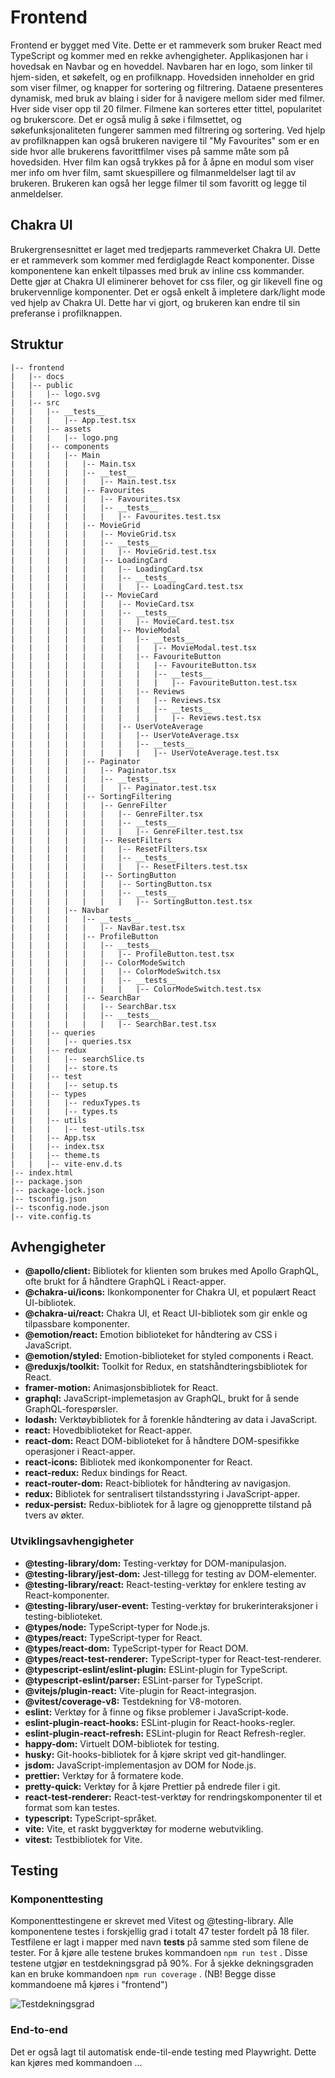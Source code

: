 # Frontend

Frontend er bygget med Vite. Dette er et rammeverk som bruker React med TypeScript og kommer med en rekke avhengigheter. Applikasjonen har i hovedsak en Navbar og en hoveddel. Navbaren har en logo, som linker til hjem-siden, et søkefelt, og en profilknapp. Hovedsiden inneholder en grid som viser filmer, og knapper for sortering og filtrering. Dataene presenteres dynamisk, med bruk av blaing i sider for å navigere mellom sider med filmer. Hver side viser opp til 20 filmer. Filmene kan sorteres etter tittel, popularitet og brukerscore. Det er også mulig å søke i filmsettet, og søkefunksjonaliteten fungerer sammen med filtrering og sortering. Ved hjelp av profilknappen kan også brukeren navigere til "My Favourites" som er en side hvor alle brukerens favorittfilmer vises på samme måte som på hovedsiden. Hver film kan også trykkes på for å åpne en modul som viser mer info om hver film, samt skuespillere og filmanmeldelser lagt til av brukeren. Brukeren kan også her legge filmer til som favoritt og legge til anmeldelser.

## Chakra UI

Brukergrensesnittet er laget med tredjeparts rammeverket Chakra UI. Dette er et rammeverk som kommer med ferdiglagde React komponenter. Disse komponentene kan enkelt tilpasses med bruk av inline css kommander. Dette gjør at Chakra UI eliminerer behovet for css filer, og gir likevell fine og brukervennlige komponenter. Det er også enkelt å impletere dark/light mode ved hjelp av Chakra UI. Dette har vi gjort, og brukeren kan endre til sin preferanse i profilknappen. 

## Struktur

```
|-- frontend
|   |-- docs
|   |-- public
|   |   |-- logo.svg
|   |-- src
|   |   |-- __tests__
|   |   |   |-- App.test.tsx
|   |   |-- assets
|   |   |   |-- logo.png
|   |   |-- components
|   |   |   |-- Main
|   |   |   |   |-- Main.tsx
|   |   |   |   |-- __test__
|   |   |   |   |   |-- Main.test.tsx
|   |   |   |   |-- Favourites
|   |   |   |   |   |-- Favourites.tsx
|   |   |   |   |   |-- __tests__
|   |   |   |   |   |   |-- Favourites.test.tsx
|   |   |   |   |-- MovieGrid
|   |   |   |   |   |-- MovieGrid.tsx
|   |   |   |   |   |-- __tests__
|   |   |   |   |   |   |-- MovieGrid.test.tsx
|   |   |   |   |   |-- LoadingCard
|   |   |   |   |   |   |-- LoadingCard.tsx
|   |   |   |   |   |   |-- __tests__
|   |   |   |   |   |   |   |-- LoadingCard.test.tsx
|   |   |   |   |   |-- MovieCard
|   |   |   |   |   |   |-- MovieCard.tsx
|   |   |   |   |   |   |-- __tests__
|   |   |   |   |   |   |   |-- MovieCard.test.tsx
|   |   |   |   |   |   |-- MovieModal
|   |   |   |   |   |   |   |-- __tests__
|   |   |   |   |   |   |   |   |-- MovieModal.test.tsx
|   |   |   |   |   |   |   |-- FavouriteButton
|   |   |   |   |   |   |   |   |-- FavouriteButton.tsx
|   |   |   |   |   |   |   |   |-- __tests__
|   |   |   |   |   |   |   |   |   |-- FavouriteButton.test.tsx
|   |   |   |   |   |   |   |-- Reviews
|   |   |   |   |   |   |   |   |-- Reviews.tsx
|   |   |   |   |   |   |   |   |-- __tests__
|   |   |   |   |   |   |   |   |   |-- Reviews.test.tsx
|   |   |   |   |   |   |-- UserVoteAverage
|   |   |   |   |   |   |   |-- UserVoteAverage.tsx
|   |   |   |   |   |   |   |-- __tests__
|   |   |   |   |   |   |   |   |-- UserVoteAverage.test.tsx
|   |   |   |   |-- Paginator
|   |   |   |   |   |-- Paginator.tsx
|   |   |   |   |   |-- __tests__
|   |   |   |   |   |   |-- Paginator.test.tsx
|   |   |   |   |-- SortingFiltering
|   |   |   |   |   |-- GenreFilter
|   |   |   |   |   |   |-- GenreFilter.tsx
|   |   |   |   |   |   |-- __tests__
|   |   |   |   |   |   |   |-- GenreFilter.test.tsx
|   |   |   |   |   |-- ResetFilters
|   |   |   |   |   |   |-- ResetFilters.tsx
|   |   |   |   |   |   |-- __tests__
|   |   |   |   |   |   |   |-- ResetFilters.test.tsx
|   |   |   |   |   |-- SortingButton
|   |   |   |   |   |   |-- SortingButton.tsx
|   |   |   |   |   |   |-- __tests__
|   |   |   |   |   |   |   |-- SortingButton.test.tsx
|   |   |   |-- Navbar
|   |   |   |   |-- __tests__
|   |   |   |   |   |-- NavBar.test.tsx
|   |   |   |   |-- ProfileButton
|   |   |   |   |   |-- __tests__
|   |   |   |   |   |   |-- ProfileButton.test.tsx
|   |   |   |   |   |-- ColorModeSwitch
|   |   |   |   |   |   |-- ColorModeSwitch.tsx
|   |   |   |   |   |   |-- __tests__
|   |   |   |   |   |   |   |-- ColorModeSwitch.test.tsx
|   |   |   |   |-- SearchBar
|   |   |   |   |   |-- SearchBar.tsx
|   |   |   |   |   |-- __tests__
|   |   |   |   |   |   |-- SearchBar.test.tsx
|   |   |-- queries
|   |   |   |-- queries.tsx
|   |   |-- redux
|   |   |   |-- searchSlice.ts
|   |   |   |-- store.ts
|   |   |-- test
|   |   |   |-- setup.ts
|   |   |-- types
|   |   |   |-- reduxTypes.ts
|   |   |   |-- types.ts
|   |   |-- utils
|   |   |   |-- test-utils.tsx
|   |   |-- App.tsx
|   |   |-- index.tsx
|   |   |-- theme.ts
|   |   |-- vite-env.d.ts
|-- index.html
|-- package.json
|-- package-lock.json
|-- tsconfig.json
|-- tsconfig.node.json
|-- vite.config.ts
```

## Avhengigheter

- **@apollo/client:** Bibliotek for klienten som brukes med Apollo GraphQL, ofte brukt for å håndtere GraphQL i React-apper.
- **@chakra-ui/icons:** Ikonkomponenter for Chakra UI, et populært React UI-bibliotek.
- **@chakra-ui/react:** Chakra UI, et React UI-bibliotek som gir enkle og tilpassbare komponenter.
- **@emotion/react:** Emotion biblioteket for håndtering av CSS i JavaScript.
- **@emotion/styled:** Emotion-biblioteket for styled components i React.
- **@reduxjs/toolkit:** Toolkit for Redux, en statshåndteringsbibliotek for React.
- **framer-motion:** Animasjonsbibliotek for React.
- **graphql:** JavaScript-implemetasjon av GraphQL, brukt for å sende GraphQL-forespørsler.
- **lodash:** Verktøybibliotek for å forenkle håndtering av data i JavaScript.
- **react:** Hovedbiblioteket for React-apper.
- **react-dom:** React DOM-biblioteket for å håndtere DOM-spesifikke operasjoner i React-apper.
- **react-icons:** Bibliotek med ikonkomponenter for React.
- **react-redux:** Redux bindings for React.
- **react-router-dom:** React-bibliotek for håndtering av navigasjon.
- **redux:** Bibliotek for sentralisert tilstandsstyring i JavaScript-apper.
- **redux-persist:** Redux-bibliotek for å lagre og gjenopprette tilstand på tvers av økter.

### Utviklingsavhengigheter

- **@testing-library/dom:** Testing-verktøy for DOM-manipulasjon.
- **@testing-library/jest-dom:** Jest-tillegg for testing av DOM-elementer.
- **@testing-library/react:** React-testing-verktøy for enklere testing av React-komponenter.
- **@testing-library/user-event:** Testing-verktøy for brukerinteraksjoner i testing-biblioteket.
- **@types/node:** TypeScript-typer for Node.js.
- **@types/react:** TypeScript-typer for React.
- **@types/react-dom:** TypeScript-typer for React DOM.
- **@types/react-test-renderer:** TypeScript-typer for React-test-renderer.
- **@typescript-eslint/eslint-plugin:** ESLint-plugin for TypeScript.
- **@typescript-eslint/parser:** ESLint-parser for TypeScript.
- **@vitejs/plugin-react:** Vite-plugin for React-integrasjon.
- **@vitest/coverage-v8:** Testdekning for V8-motoren.
- **eslint:** Verktøy for å finne og fikse problemer i JavaScript-kode.
- **eslint-plugin-react-hooks:** ESLint-plugin for React-hooks-regler.
- **eslint-plugin-react-refresh:** ESLint-plugin for React Refresh-regler.
- **happy-dom:** Virtuelt DOM-bibliotek for testing.
- **husky:** Git-hooks-bibliotek for å kjøre skript ved git-handlinger.
- **jsdom:** JavaScript-implementasjon av DOM for Node.js.
- **prettier:** Verktøy for å formatere kode.
- **pretty-quick:** Verktøy for å kjøre Prettier på endrede filer i git.
- **react-test-renderer:** React-test-verktøy for rendringskomponenter til et format som kan testes.
- **typescript:** TypeScript-språket.
- **vite:** Vite, et raskt byggverktøy for moderne webutvikling.
- **vitest:** Testbibliotek for Vite.

## Testing

### Komponenttesting

Komponenttestingene er skrevet med Vitest og @testing-library. Alle komponentene testes i forskjellig grad i totalt 47 tester fordelt på 18 filer. Testfilene er lagt i mapper med navn __tests__ på samme sted som filene de tester. For å kjøre alle testene brukes kommandoen  `npm run test` . Disse testene utgjør en testdekningsgrad på 90%. For å sjekke dekningsgraden kan en bruke kommandoen   `npm run coverage`  . (NB! Begge disse kommandoene må kjøres i "frontend")

![Testdekningsgrad](./docs/unittest.png)

### End-to-end

Det er også lagt til automatisk ende-til-ende testing med Playwright. Dette kan kjøres med kommandoen ...